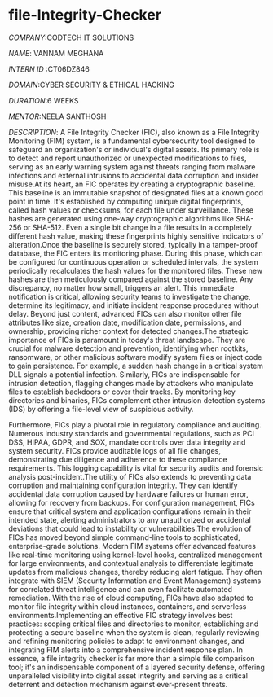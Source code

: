 # file-Integrity-Checker

*COMPANY*:CODTECH IT SOLUTIONS

*NAME*: VANNAM MEGHANA

*INTERN ID* :CT06DZ846

*DOMAIN*:CYBER SECURITY & ETHICAL HACKING

*DURATION*:6 WEEKS

*MENTOR*:NEELA SANTHOSH

*DESCRIPTION*:
A File Integrity Checker (FIC), also known as a File Integrity Monitoring (FIM) system, is a fundamental cybersecurity tool designed to safeguard an organization's or individual's digital assets. Its primary role is to detect and report unauthorized or unexpected modifications to files, serving as an early warning system against threats ranging from malware infections and external intrusions to accidental data corruption and insider misuse.At its heart, an FIC operates by creating a cryptographic baseline. This baseline is an immutable snapshot of designated files at a known good point in time. It's established by computing unique digital fingerprints, called hash values or checksums, for each file under surveillance. These hashes are generated using one-way cryptographic algorithms like SHA-256 or SHA-512. Even a single bit change in a file results in a completely different hash value, making these fingerprints highly sensitive indicators of alteration.Once the baseline is securely stored, typically in a tamper-proof database, the FIC enters its monitoring phase. During this phase, which can be configured for continuous operation or scheduled intervals, the system periodically recalculates the hash values for the monitored files. These new hashes are then meticulously compared against the stored baseline. Any discrepancy, no matter how small, triggers an alert. This immediate notification is critical, allowing security teams to investigate the change, determine its legitimacy, and initiate incident response procedures without delay. Beyond just content, advanced FICs can also monitor other file attributes like size, creation date, modification date, permissions, and ownership, providing richer context for detected changes.The strategic importance of FICs is paramount in today's threat landscape. They are crucial for malware detection and prevention, identifying when rootkits, ransomware, or other malicious software modify system files or inject code to gain persistence. For example, a sudden hash change in a critical system DLL signals a potential infection. Similarly, FICs are indispensable for intrusion detection, flagging changes made by attackers who manipulate files to establish backdoors or cover their tracks. By monitoring key directories and binaries, FICs complement other intrusion detection systems (IDS) by offering a file-level view of suspicious activity.

Furthermore, FICs play a pivotal role in regulatory compliance and auditing. Numerous industry standards and governmental regulations, such as PCI DSS, HIPAA, GDPR, and SOX, mandate controls over data integrity and system security. FICs provide auditable logs of all file changes, demonstrating due diligence and adherence to these compliance requirements. This logging capability is vital for security audits and forensic analysis post-incident.The utility of FICs also extends to preventing data corruption and maintaining configuration integrity. They can identify accidental data corruption caused by hardware failures or human error, allowing for recovery from backups. For configuration management, FICs ensure that critical system and application configurations remain in their intended state, alerting administrators to any unauthorized or accidental deviations that could lead to instability or vulnerabilities.The evolution of FICs has moved beyond simple command-line tools to sophisticated, enterprise-grade solutions. Modern FIM systems offer advanced features like real-time monitoring using kernel-level hooks, centralized management for large environments, and contextual analysis to differentiate legitimate updates from malicious changes, thereby reducing alert fatigue. They often integrate with SIEM (Security Information and Event Management) systems for correlated threat intelligence and can even facilitate automated remediation. With the rise of cloud computing, FICs have also adapted to monitor file integrity within cloud instances, containers, and serverless environments.Implementing an effective FIC strategy involves best practices: scoping critical files and directories to monitor, establishing and protecting a secure baseline when the system is clean, regularly reviewing and refining monitoring policies to adapt to environment changes, and integrating FIM alerts into a comprehensive incident response plan. In essence, a file integrity checker is far more than a simple file comparison tool; it's an indispensable component of a layered security defense, offering unparalleled visibility into digital asset integrity and serving as a critical deterrent and detection mechanism against ever-present threats.


